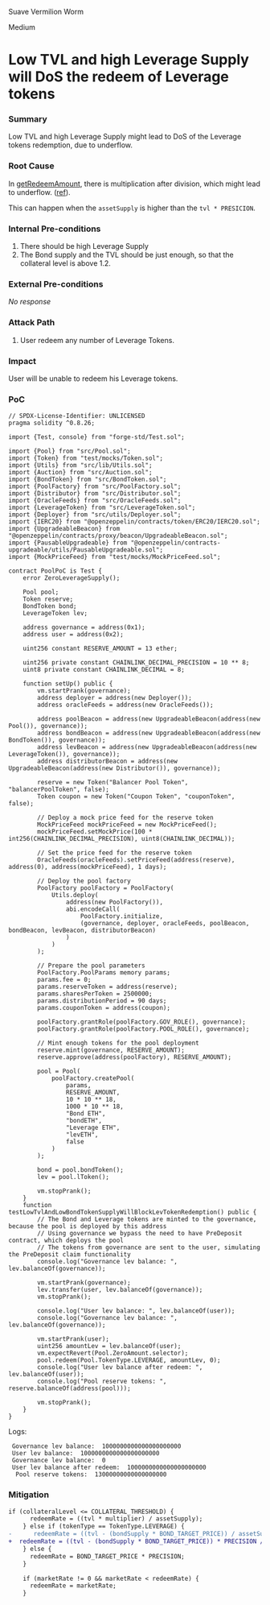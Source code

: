 Suave Vermilion Worm

Medium

# Low TVL and high Leverage Supply will DoS the redeem of Leverage tokens

### Summary

Low TVL and high Leverage Supply might lead to DoS of the Leverage tokens redemption, due to underflow.

### Root Cause

In [getRedeemAmount](https://github.com/sherlock-audit/2024-12-plaza-finance/blob/main/plaza-evm/src/Pool.sol#L477), there is multiplication after division, which might lead to underflow. ([ref](https://github.com/sherlock-audit/2024-12-plaza-finance/blob/main/plaza-evm/src/Pool.sol#L514)).

This can happen when the `assetSupply` is higher than the `tvl * PRESICION`. 

### Internal Pre-conditions

1. There should be high Leverage Supply
2. The Bond supply and the TVL should be just enough, so that the collateral level is above 1.2.

### External Pre-conditions

_No response_

### Attack Path

1. User redeem any number of Leverage Tokens.

### Impact

User will be unable to redeem his Leverage tokens.

### PoC

```solidity
// SPDX-License-Identifier: UNLICENSED
pragma solidity ^0.8.26;

import {Test, console} from "forge-std/Test.sol";

import {Pool} from "src/Pool.sol";
import {Token} from "test/mocks/Token.sol";
import {Utils} from "src/lib/Utils.sol";
import {Auction} from "src/Auction.sol";
import {BondToken} from "src/BondToken.sol";
import {PoolFactory} from "src/PoolFactory.sol";
import {Distributor} from "src/Distributor.sol";
import {OracleFeeds} from "src/OracleFeeds.sol";
import {LeverageToken} from "src/LeverageToken.sol";
import {Deployer} from "src/utils/Deployer.sol";
import {IERC20} from "@openzeppelin/contracts/token/ERC20/IERC20.sol";
import {UpgradeableBeacon} from "@openzeppelin/contracts/proxy/beacon/UpgradeableBeacon.sol";
import {PausableUpgradeable} from "@openzeppelin/contracts-upgradeable/utils/PausableUpgradeable.sol";
import {MockPriceFeed} from "test/mocks/MockPriceFeed.sol";

contract PoolPoC is Test {
    error ZeroLeverageSupply();

    Pool pool;
    Token reserve;
    BondToken bond;
    LeverageToken lev;

    address governance = address(0x1);
    address user = address(0x2);

    uint256 constant RESERVE_AMOUNT = 13 ether;

    uint256 private constant CHAINLINK_DECIMAL_PRECISION = 10 ** 8;
    uint8 private constant CHAINLINK_DECIMAL = 8;

    function setUp() public {
        vm.startPrank(governance);
        address deployer = address(new Deployer());
        address oracleFeeds = address(new OracleFeeds());

        address poolBeacon = address(new UpgradeableBeacon(address(new Pool()), governance));
        address bondBeacon = address(new UpgradeableBeacon(address(new BondToken()), governance));
        address levBeacon = address(new UpgradeableBeacon(address(new LeverageToken()), governance));
        address distributorBeacon = address(new UpgradeableBeacon(address(new Distributor()), governance));

        reserve = new Token("Balancer Pool Token", "balancerPoolToken", false);
        Token coupon = new Token("Coupon Token", "couponToken", false);

        // Deploy a mock price feed for the reserve token
        MockPriceFeed mockPriceFeed = new MockPriceFeed();
        mockPriceFeed.setMockPrice(100 * int256(CHAINLINK_DECIMAL_PRECISION), uint8(CHAINLINK_DECIMAL));

        // Set the price feed for the reserve token
        OracleFeeds(oracleFeeds).setPriceFeed(address(reserve), address(0), address(mockPriceFeed), 1 days);

        // Deploy the pool factory
        PoolFactory poolFactory = PoolFactory(
            Utils.deploy(
                address(new PoolFactory()),
                abi.encodeCall(
                    PoolFactory.initialize,
                    (governance, deployer, oracleFeeds, poolBeacon, bondBeacon, levBeacon, distributorBeacon)
                )
            )
        );

        // Prepare the pool parameters
        PoolFactory.PoolParams memory params;
        params.fee = 0;
        params.reserveToken = address(reserve);
        params.sharesPerToken = 2500000;
        params.distributionPeriod = 90 days;
        params.couponToken = address(coupon);

        poolFactory.grantRole(poolFactory.GOV_ROLE(), governance);
        poolFactory.grantRole(poolFactory.POOL_ROLE(), governance);

        // Mint enough tokens for the pool deployment
        reserve.mint(governance, RESERVE_AMOUNT);
        reserve.approve(address(poolFactory), RESERVE_AMOUNT);

        pool = Pool(
            poolFactory.createPool(
                params,
                RESERVE_AMOUNT,
                10 * 10 ** 18,
                1000 * 10 ** 18,
                "Bond ETH",
                "bondETH",
                "Leverage ETH",
                "levETH",
                false
            )
        );

        bond = pool.bondToken();
        lev = pool.lToken();

        vm.stopPrank();
    }
    function testLowTvlAndLowBondTokenSupplyWillBlockLevTokenRedemption() public {
        // The Bond and Leverage tokens are minted to the governance, because the pool is deployed by this address
        // Using governance we bypass the need to have PreDeposit contract, which deploys the pool
        // The tokens from governance are sent to the user, simulating the PreDeposit claim functionality
        console.log("Governance lev balance: ", lev.balanceOf(governance));

        vm.startPrank(governance);
        lev.transfer(user, lev.balanceOf(governance));
        vm.stopPrank();

        console.log("User lev balance: ", lev.balanceOf(user));
        console.log("Governance lev balance: ", lev.balanceOf(governance));

        vm.startPrank(user);
        uint256 amountLev = lev.balanceOf(user);
        vm.expectRevert(Pool.ZeroAmount.selector);
        pool.redeem(Pool.TokenType.LEVERAGE, amountLev, 0);
        console.log("User lev balance after redeem: ", lev.balanceOf(user));
        console.log("Pool reserve tokens: ", reserve.balanceOf(address(pool)));

        vm.stopPrank();
    }
}
```

Logs:
```logs
 Governance lev balance:  1000000000000000000000
 User lev balance:  1000000000000000000000
 Governance lev balance:  0
 User lev balance after redeem:  1000000000000000000000
  Pool reserve tokens:  13000000000000000000
```

### Mitigation

```diff
if (collateralLevel <= COLLATERAL_THRESHOLD) {
      redeemRate = ((tvl * multiplier) / assetSupply);
    } else if (tokenType == TokenType.LEVERAGE) {
-      redeemRate = ((tvl - (bondSupply * BOND_TARGET_PRICE)) / assetSupply) * PRECISION;
+  redeemRate = ((tvl - (bondSupply * BOND_TARGET_PRICE)) * PRECISION / assetSupply) ;
    } else {
      redeemRate = BOND_TARGET_PRICE * PRECISION;
    }

    if (marketRate != 0 && marketRate < redeemRate) {
      redeemRate = marketRate;
    }
```
